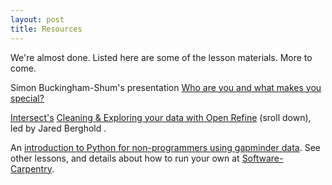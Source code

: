 ```yaml
---
layout: post
title: Resources
---
```


We're almost done. Listed here are some of the lesson materials. More to come.

Simon Buckingham-Shum's presentation [Who are you and what makes you special?](https://dl.dropboxusercontent.com/u/15264330/talks/SBS_Keynote_Library_Data_Carpentry2016.pdf)

[Intersect's](http://www.intersect.org.au/) [Cleaning & Exploring your data with Open Refine](http://www.intersect.org.au/course-resources) (sroll down), led by Jared Berghold .

An [introduction to Python for non-programmers using gapminder data](https://swcarpentry.github.io/python-novice-gapminder/). See other lessons, and details about how to run your own at [Software-Carpentry](http://software-carpentry.org/). 
